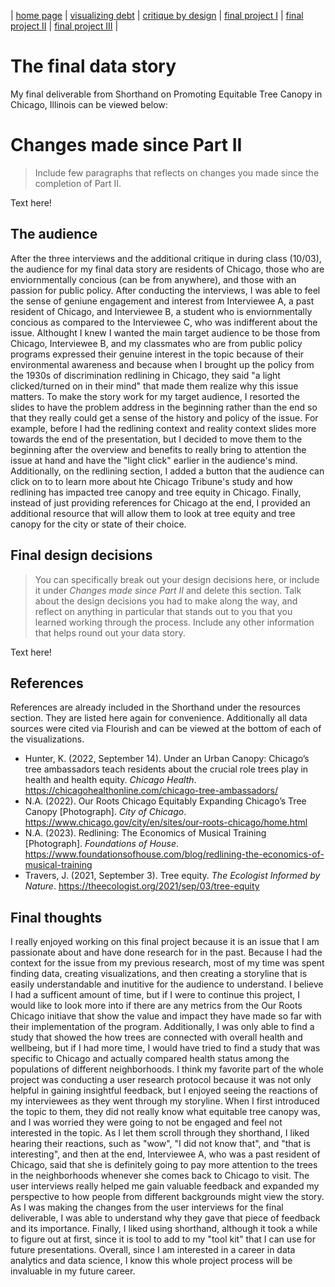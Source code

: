 | [home page](https://kavenir.github.io/kavenir-tswd-portfolio/) | [visualizing debt](https://kavenir.github.io/kavenir-tswd-portfolio/visualizing-government-debt.html) | [critique by design](https://kavenir.github.io/kavenir-tswd-portfolio/critique-by-design.html) | [final project I](https://kavenir.github.io/kavenir-tswd-portfolio/final-project-part-one.html) | [final project II](https://kavenir.github.io/kavenir-tswd-portfolio/final-project-part-two.html) | [final project III](https://kavenir.github.io/kavenir-tswd-portfolio/final-project-part-three.html) |

# The final data story

My final deliverable from Shorthand on Promoting Equitable Tree Canopy in Chicago, Illinois can be viewed below:

<script src="https://carnegiemellon.shorthandstories.com/promoting-tree-canopy-and-tree-equity-in-chicago/embed.js"></script>

# Changes made since Part II
> Include few paragraphs that reflects on changes you made since the completion of Part II. 

Text here!

## The audience

After the three interviews and the additional critique in during class (10/03), the audience for my final data story are residents of Chicago, those who are enviornmentally concious (can be from anywhere), and those with an passion for public policy. After conducting the interviews, I was able to feel the sense of geniune engagement and interest from Interviewee A, a past resident of Chicago, and Interviewee B, a student who is enviornmentally concious as compared to the Interviewee C, who was indifferent about the issue. Althought I knew I wanted the main target audience to be those from Chicago, Interviewee B, and my classmates who are from public policy programs expressed their genuine interest in the topic because of their environmental awareness and because when I brought up the policy from the 1930s of discrimination redlining in Chicago, they said "a light clicked/turned on in their mind" that made them realize why this issue matters. To make the story work for my target audience, I resorted the slides to have the problem address in the beginning rather than the end so that they really could get a sense of the history and policy of the issue. For example, before I had the redlining context and reality context slides more towards the end of the presentation, but I decided to move them to the beginning after the overview and benefits to really bring to attention the issue at hand and have the "light click" earlier in the audience's mind. Additionally, on the redlining section, I added a button that the audience can click on to to learn more about hte Chicago Tribune's study and how redlining has impacted tree canopy and tree equity in Chicago. Finally, instead of just providing references for Chicago at the end, I provided an additional resource that will allow them to look at tree equity and tree canopy for the city or state of their choice. 

## Final design decisions
> You can specifically break out your design decisions here, or include it under *Changes made since Part II* and delete this section. Talk about the design decisions you had to make along the way, and reflect on anything in particular that stands out to you that you learned working through the process.  Include any other information that helps round out your data story. 

Text here!

## References
References are already included in the Shorthand under the resources section. They are listed here again for convenience. Additionally all data sources were cited via Flourish and can be viewed at the bottom of each of the visualizations. 

- Hunter, K. (2022, September 14). Under an Urban Canopy: Chicago’s tree ambassadors teach residents about the crucial role trees play in health and health equity. _Chicago Health_. https://chicagohealthonline.com/chicago-tree-ambassadors/
- N.A. (2022). Our Roots Chicago Equitably Expanding Chicago’s Tree Canopy [Photograph]. _City of Chicago_. https://www.chicago.gov/city/en/sites/our-roots-chicago/home.html
- N.A. (2023). Redlining: The Economics of Musical Training [Photograph]. _Foundations of House_. https://www.foundationsofhouse.com/blog/redlining-the-economics-of-musical-training
- Travers, J. (2021, September 3). Tree equity. _The Ecologist Informed by Nature_. https://theecologist.org/2021/sep/03/tree-equity

## Final thoughts

I really enjoyed working on this final project because it is an issue that I am passionate about and have done research for in the past. Because I had the context for the issue from my previous research, most of my time was spent finding data, creating visualizations, and then creating a storyline that is easily understandable and inutitive for the audience to understand. I believe I had a sufficent amount of time, but if I were to continue this project, I would like to look more into if there are any metrics from the Our Roots Chicago initiave that show the value and impact they have made so far with their implementation of the program. Additionally, I was only able to find a study that showed the how trees are connected with overall health and wellbeing, but if I had more time, I would have tried to find a study that was specific to Chicago and actually compared health status among the populations of different neighborhoods. I think my favorite part of the whole project was conducting a user research protocol because it was not only helpful in gaining insightful feedback, but I enjoyed seeing the reactions of my interviewees as they went through my storyline. When I first introduced the topic to them, they did not really know what equitable tree canopy was, and I was worried they were going to not be engaged and feel not interested in the topic. As I let them scroll through they shorthand, I liked hearing their reactions, such as "wow", "I did not know that", and "that is interesting", and then at the end, Interviewee A, who was a past resident of Chicago, said that she is definitely going to pay more attention to the trees in the neighborhoods whenever she comes back to Chicago to visit. The user interviews really helped me gain valuable feedback and expanded my perspective to how people from different backgrounds might view the story. As I was making the changes from the user interviews for the final deliverable, I was able to understand why they gave that piece of feedback and its importance. Finally, I liked using shorthand, although it took a while to figure out at first, since it is tool to add to my "tool kit" that I can use for future presentations. Overall, since I am interested in a career in data analytics and data science, I know this whole project process will be invaluable in my future career. 
